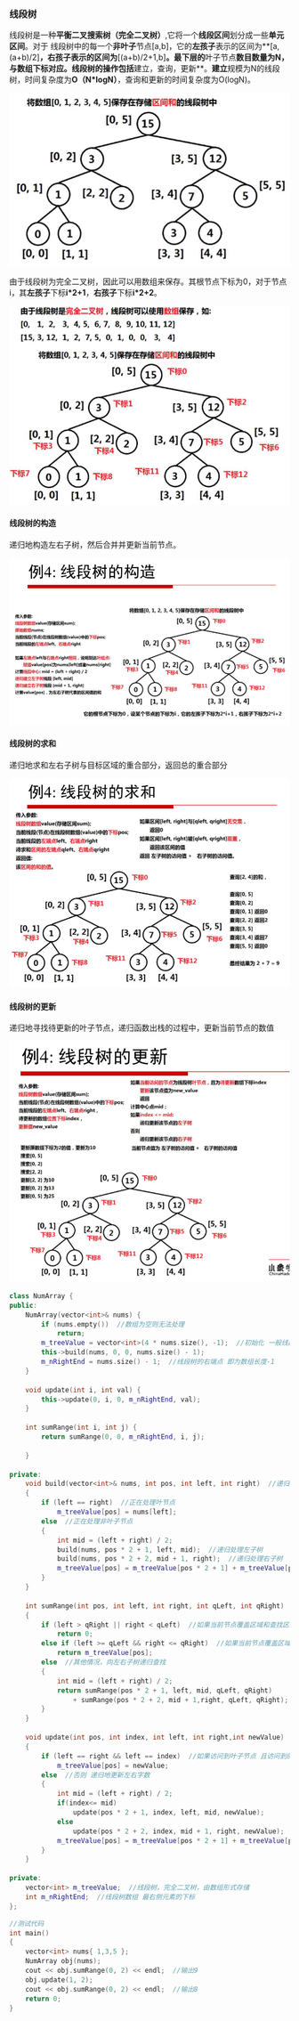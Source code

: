 ### 线段树

线段树是一种**平衡二叉搜索树（完全二叉树）**,它将一个**线段区间**划分成一些**单元区间**。对于 线段树中的每一个**非叶子**节点[a,b]，它的**左孩子**表示的区间为**[a,(a+b)/2]**，**右孩子**表示的区间为**[(a+b)/2+1,b]**。最下层的**叶子节点**数目数量为N，与数组下标对应。线段树的操作包括**建立，查询，更新**。**建立**规模为N的线段树，时间复杂度为**O（N*logN）**，查询和更新的时间复杂度为O(logN)。

![image-20201116173847714](线段树.assets/image-20201116173847714.png)

由于线段树为完全二叉树，因此可以用数组来保存。其根节点下标为0，对于节点i，其**左孩子**下标**i*2+1**，**右孩子**下标**i*2+2**。

![image-20201116174133283](线段树.assets/image-20201116174133283.png)

#### 线段树的构造

递归地构造左右子树，然后合并并更新当前节点。

![image-20201116174233972](线段树.assets/image-20201116174233972.png)

#### 线段树的求和

递归地求和左右子树与目标区域的重合部分，返回总的重合部分

![image-20201116174354563](线段树.assets/image-20201116174354563.png)

#### 线段树的更新

递归地寻找待更新的叶子节点，递归函数出栈的过程中，更新当前节点的数值

![image-20201116174455307](线段树.assets/image-20201116174455307.png)

```c++
class NumArray {
public:
	NumArray(vector<int>& nums) {
		if (nums.empty())  //数组为空则无法处理
			return;
		m_treeValue = vector<int>(4 * nums.size(), -1);  //初始化 一般线段数组大小为原数组大小长度的4倍
		this->build(nums, 0, 0, nums.size() - 1);
		m_nRightEnd = nums.size() - 1;  //线段树的右端点 即为数组长度-1
	}

	void update(int i, int val) {
		this->update(0, i, 0, m_nRightEnd, val);
	}

	int sumRange(int i, int j) {
		return sumRange(0, 0, m_nRightEnd, i, j);

	}

private:
	void build(vector<int>& nums, int pos, int left, int right)  //递归地构造线段树数组 pos-当前节点在m_treeValue中的下标，begin、end 对应nums[begin,end]区域
	{
		if (left == right)  //正在处理叶节点
			m_treeValue[pos] = nums[left];
		else  //正在处理非叶子节点
		{
			int mid = (left + right) / 2;
			build(nums, pos * 2 + 1, left, mid);  //递归处理左子树
			build(nums, pos * 2 + 2, mid + 1, right);  //递归处理右子树
			m_treeValue[pos] = m_treeValue[pos * 2 + 1] + m_treeValue[pos * 2 + 2];  //更新当前节点数值
		}
	}

	int sumRange(int pos, int left, int right, int qLeft, int qRight)  //递归地计算线段和，left、right对应当前节点的区域[left,right] qLeft、qRight对应待求和的区域[qLeft,qRight]
	{
		if (left > qRight || right < qLeft)  //如果当前节点覆盖区域和查找区域不重合 则返回0
			return 0;
		else if (left >= qLeft && right <= qRight)  //如果当前节点覆盖区域是查找区域的子集，则返回当前节点数值
			return m_treeValue[pos];
		else  //其他情况，向左右子树递归查找
		{
			int mid = (left + right) / 2;
			return sumRange(pos * 2 + 1, left, mid, qLeft, qRight)
				+ sumRange(pos * 2 + 2, mid + 1,right, qLeft, qRight);
		}
	}

	void update(int pos, int index, int left, int right,int newValue)  //递归地更新线段树，更新原数组在index处的数值
	{
		if (left == right && left == index)  //如果访问到叶子节点 且访问到的是index对应的叶子节点
			m_treeValue[pos] = newValue;
		else  //否则 递归地更新左右字数
		{
			int mid = (left + right) / 2;
			if(index<= mid)
				update(pos * 2 + 1, index, left, mid, newValue);
			else
				update(pos * 2 + 2, index, mid + 1, right, newValue);
			m_treeValue[pos] = m_treeValue[pos * 2 + 1] + m_treeValue[pos * 2 + 2];  //更新当前节点数值
		}
	}

private:
	vector<int> m_treeValue;  //线段树，完全二叉树，由数组形式存储
	int m_nRightEnd;  //线段树数组 最右侧元素的下标
};
```

```c++
//测试代码
int main()
{
	vector<int> nums{ 1,3,5 };
	NumArray obj(nums);
	cout << obj.sumRange(0, 2) << endl;  //输出9
	obj.update(1, 2);
	cout << obj.sumRange(0, 2) << endl;  //输出8
	return 0;
}
```

